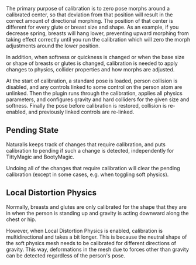 The primary purpose of calibration is to zero pose morphs around a calibrated center, so that deviation from that position will result in the correct amount of directional morphing. The position of that center is different for every glute or breast size and shape. As an example, if you decrease spring, breasts will hang lower, preventing upward morphing from taking effect correctly until you run the calibration which will zero the morph adjustments around the lower position.

In addition, when softness or quickness is changed or when the base size or shape of breasts or glutes is changed, calibration is needed to apply changes to physics, collider properties and how morphs are adjusted.

At the start of calibration, a standard pose is loaded, person collision is disabled, and any controls linked to some control on the person atom are unlinked. Then the plugin runs through the calibration, applies all physics parameters, and configures gravity and hard colliders for the given size and softness. Finally the pose before calibration is restored, collision is re-enabled, and previously linked controls are re-linked.

## Pending State

Naturalis keeps track of changes that require calibration, and puts calibration to pending if such a change is detected, independently for TittyMagic and BootyMagic.

Undoing all of the changes that require calibration will clear the pending calibration (except in some cases, e.g. when toggling soft physics).

## Local Distortion Physics

Normally, breasts and glutes are only calibrated for the shape that they are in when the person is standing up and gravity is acting downward along the chest or hip.

However, when Local Distortion Physics is enabled, calibration is multidirectional and takes a bit longer. This is because the neutral shape of the soft physics mesh needs to be calibrated for different directions of gravity. This way, deformations in the mesh due to forces other than gravity can be detected regardless of the person's pose.
